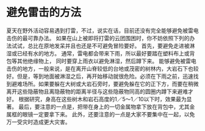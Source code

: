 # 避免雷击的方法
夏天在野外活动容易遇到打雷，不过，说实在话，目前还没有完全能够避免被雷电击伤的最可靠办法。
如果在山上被即将打雷的云团围困时，你不妨依照下列的办法试试，总比在原地发呆并且也还是不可避免冒险要好。
首先，要避免走进被淋湿或已经有水的地方。
通常，雷电都会带来下雨，所以最好要踏在塑料布上或背包等其他绝缘物上， 同时要穿上雨衣以避免淋湿，然后蹲下来。
能够避免被雷电击伤的地方，一般来说，是在离开山脊较低的台地或茂密的树林内，大岩石下也较好。但是，等到地面被淋湿之后，再开始移动就很危险。必须在下雨之前，迅速找到避难场所。如果要躲在大树或大岩石旁时，要避免躲在它的正下方，而要在稍微离开这些隐蔽物且离隐蔽物的距离半径与这些隐蔽物同高的圆圈内蹲下来避难才好。
根据研究，身高在这些树木和岩石高度的1／5～1／10以下时，效果最为显著。
最后，要注意的一点是，把带在身上的一切金属物拿下放在背包中，尤其金属框的眼镜一定要拿下来。
此外，还要注意的一点是大家不要集中在一起，以免万一受灾时造成更大灾害。
